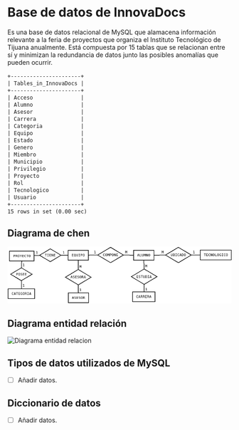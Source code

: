 # Base de datos de InnovaDocs
Es una base de datos relacional de MySQL que alamacena información relevante a la feria de proyectos que organiza el Instituto Tecnológico de Tijuana anualmente. Está compuesta por 15 tablas que se relacionan entre sí y minimizan la redundancia de datos junto las posibles anomalías que pueden ocurrir.
```
+----------------------+
| Tables_in_InnovaDocs |
+----------------------+
| Acceso               |
| Alumno               |
| Asesor               |
| Carrera              |
| Categoria            |
| Equipo               |
| Estado               |
| Genero               |
| Miembro              |
| Municipio            |
| Privilegio           |
| Proyecto             |
| Rol                  |
| Tecnologico          |
| Usuario              |
+----------------------+
15 rows in set (0.00 sec)
```

## Diagrama de chen
![Diagrama de chen](diagramas/innovadocs-er.png)

## Diagrama entidad relación
![Diagrama entidad relacion](innovadocs-pata-de-gallo.png)

## Tipos de datos utilizados de MySQL
- [ ] Añadir datos.

## Diccionario de datos
- [ ] Añadir datos.
